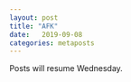 ```yaml
---
layout: post
title: "AFK"
date:   2019-09-08
categories: metaposts
---
```

Posts will resume Wednesday.
